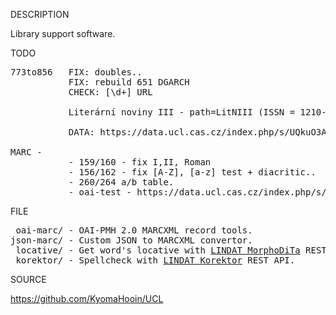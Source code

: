 
DESCRIPTION

Library support software.

TODO
<pre>
773to856   FIX: doubles..
           FIX: rebuild 651 DGARCH
           CHECK: [\d+] URL

           Literární noviny III - path=LitNIII (ISSN = 1210-0021)

           DATA: https://data.ucl.cas.cz/index.php/s/UQkuO3AghA5nvO4

MARC -
           - 159/160 - fix I,II, Roman
           - 156/162 - fix [A-Z], [a-z] test + diacritic..
           - 260/264 a/b table.
           - oai-test - https://data.ucl.cas.cz/index.php/s/GKdL5QzSlwv87LW
</pre>
FILE
<pre>
 oai-marc/ - OAI-PMH 2.0 MARCXML record tools.
json-marc/ - Custom JSON to MARCXML convertor.
 locative/ - Get word's locative with <a href="https://lindat.mff.cuni.cz/services/morphodita/">LINDAT MorphoDiTa</a> REST API.
 korektor/ - Spellcheck with <a href="https://lindat.mff.cuni.cz/services/korektor/">LINDAT Korektor</a> REST API.
</pre>
SOURCE

https://github.com/KyomaHooin/UCL

